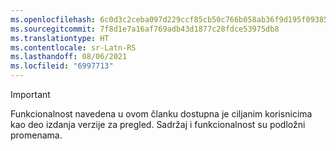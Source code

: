 ```yaml
---
ms.openlocfilehash: 6c0d3c2ceba097d229ccf85cb50c766b058ab36f9d195f093855d62a5b510abe
ms.sourcegitcommit: 7f8d1e7a16af769adb43d1877c28fdce53975db8
ms.translationtype: HT
ms.contentlocale: sr-Latn-RS
ms.lasthandoff: 08/06/2021
ms.locfileid: "6997713"
---
```

> [!IMPORTANT]
> Funkcionalnost navedena u ovom članku dostupna je ciljanim korisnicima kao deo izdanja verzije za pregled. Sadržaj i funkcionalnost su podložni promenama. 
